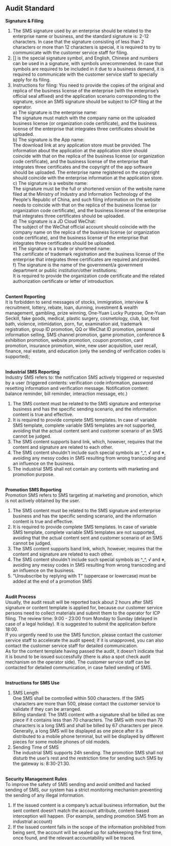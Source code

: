 ## Audit Standard<br>

**Signature & Filing**<br>
1.	 The SMS signature used by an enterprise should be related to the enterprise name or business, and the standard signature is: 2-12 characters. In case that the signature consisting of less than 2 characters or more than 12 characters is special, it is required to try to communicate with the customer service staff for filing.<br>
2.	 [] is the special signature symbol, and English, Chinese and numbers can be used in a signature, with symbols unrecommended. In case that symbols are required to be included in it due to a business demand, it is required to communicate with the customer service staff to specially apply for its filing.<br>
3.	 Instructions for filing: You need to provide the copies of the original and replica of the business license of the enterprise (with the enterprise’s official seal affixed) and the application scenario corresponding to the signature, since an SMS signature should be subject to ICP filing at the operator.<br>
a)	 The signature is the enterprise name:<br>
The signature must match with the company name on the uploaded business license (or organization code certificate), and the business license of the enterprise that integrates three certificates should be uploaded.<br>
b)	 The signature is the App name:<br>
The download link at any application store must be provided. The information about the application at the application store should coincide with that on the replica of the business license (or organization code certificate), and the business license of the enterprise that integrates three certificates and the copyright of the app software should be uploaded. The enterprise name registered on the copyright should coincide with the enterprise information at the application store.<br>
c)	 The signature is a website name:<br>
The signature must be the full or shortened version of the website name filed at the Ministry of Industry and Information Technology of the People's Republic of China, and such filing information on the website needs to coincide with that on the replica of the business license (or organization code certificate), and the business license of the enterprise that integrates three certificates should be uploaded.<br>
d)	 The signature is a JD Cloud WeChat:<br>
The subject of the WeChat official account should coincide with the company name on the replica of the business license (or organization code certificate), and the business license of the enterprise that integrates three certificates should be uploaded.<br>
e)	 The signature is a trade or shortened name:<br>
The certificate of trademark registration and the business license of the enterprise that integrates three certificates are required and provided.<br>
f)	 The signature is the name of the government/a government department or public institution/other institutions:<br>
It is required to provide the organization code certificate and the related authorization certificate or letter of introduction.<br><br>

**Content Reporting**<br>
It is forbidden to send messages of stocks, immigration, interview & recruitment, lottery, rebate, loan, dunning, investment & wealth management, gambling, prize winning, One-Yuan Lucky Purpose, One-Yuan Seckill, fake goods, medical, plastic surgery, cosmetology, club, bar, foot bath, violence, intimidation, porn, fur, examination aid, trademark registration, group ID promotion, QQ or WeChat ID promotion, personal information selling, SMS channel promotion, game promotion, conference & exhibition promotion, website promotion, coupon promotion, card promotion, insurance promotion, wine, new user acquisition, user recall, finance, real estate, and education (only the sending of verification codes is supported);<br><br>

**Industrial SMS Reporting**<br>
Industry SMS refers to: the notification SMS actively triggered or requested by a user (triggered contents: verification code information, password resetting information and verification message. Notification content: balance reminder, bill reminder, interaction message, etc.)<br>
1.	 The SMS content must be related to the SMS signature and enterprise business and has the specific sending scenario, and the information content is true and effective.<br>
2.	 It is required to provide complete SMS templates. In case of variable SMS template, complete variable SMS templates are not supported, avoiding that the actual content sent and customer scenario of an SMS cannot be judged.<br>
3.	 The SMS content supports band link, which, however, requires that the content and signature are related to each other.<br>
4.	 The SMS content shouldn't include such special symbols as ^_^, √ and ※, avoiding any messy codes in SMS resulting from wrong transcoding and an influence on the business.<br>
5.	 The industrial SMS shall not contain any contents with marketing and promotion purpose.<br><br>

**Promotion SMS Reporting**<br>
Promotion SMS refers to SMS targeting at marketing and promotion, which is not actively obtained by the user.<br>
1.	 The SMS content must be related to the SMS signature and enterprise business and has the specific sending scenario, and the information content is true and effective.<br>
2.	 It is required to provide complete SMS templates. In case of variable SMS template, complete variable SMS templates are not supported, avoiding that the actual content sent and customer scenario of an SMS cannot be judged.<br>
3.	 The SMS content supports band link, which, however, requires that the content and signature are related to each other.<br>
4.	 The SMS content shouldn't include such special symbols as ^_^, √ and ※, avoiding any messy codes in SMS resulting from wrong transcoding and an influence on the business.<br>
5.	 "Unsubscribe by replying with T" (uppercase or lowercase) must be added at the end of a promotion SMS<br><br>

**Audit Process**<br>
Usually, the audit result will be reported back about 2 hours after SMS signature or content template is applied for, because our customer service persons need to collect materials and submit them to the operator for ICP filing. The review time: 9:00 - 23:00 from Monday to Sunday (delayed in case of a legal holiday). It is suggested to submit the application before 18:00.<br>
If you urgently need to use the SMS function, please contact the customer service staff to accelerate the audit speed; if it is unapproved, you can also contact the customer service staff for detailed communication.<br>
As for the content template having passed the audit, it doesn’t indicate that it is bound to be issued successfully (there is also a spot check audit mechanism on the operator side). The customer service staff can be contacted for detailed communication, in case failed sending of SMS.<br><br>

**Instructions for SMS Use**<br>
1.	 SMS Length<br>
One SMS shall be controlled within 500 characters. If the SMS characters are more than 500, please contact the customer service to validate if they can be arranged.<br>
Billing standard: The SMS content with a signature shall be billed as one piece if it contains less than 70 characters. The SMS with more than 70 characters is a long SMS and shall be billed by 67 characters per piece. Generally, a long SMS will be displayed as one piece after it is distributed to a mobile phone terminal, but will be displayed by different pieces for some mobile phones of old models.<br>
2.	 Sending Time of SMS<br>
The industrial SMS supports 24h sending. The promotion SMS shall not disturb the user’s rest and the restriction time for sending such SMS by the gateway is: 8:30-21:30.<br><br>

**Security Management Rules**<br>
To improve the safety of SMS sending and avoid omitted and hacked sending of SMS, our system has a strict monitoring mechanism preventing the sending of any illegal information.<br>
1.	 If the issued content is a company’s actual business information, but the sent content doesn’t match the account attribute, content-based interception will happen. (For example, sending promotion SMS from an industrial account)<br>
2.	 If the issued content falls in the scope of the information prohibited from being sent, the account will be sealed up for safekeeping the first time, once found, and the relevant accountability will be traced.<br>
